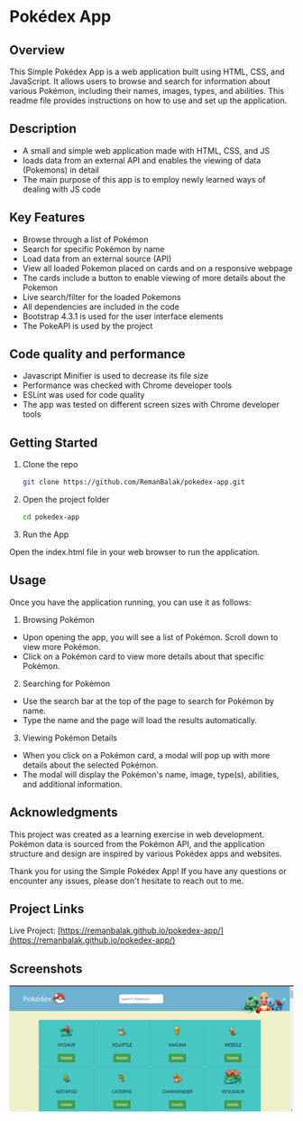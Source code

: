 # Pokédex App

## Overview

This Simple Pokédex App is a web application built using HTML, CSS, and JavaScript. It allows users to browse and search for information about various Pokémon, including their names, images, types, and abilities. This readme file provides instructions on how to use and set up the application.

## Description

- A small and simple web application made with HTML, CSS, and JS
- Ioads data from an external API and enables the viewing of data (Pokemons) in detail
- The main purpose of this app is to employ newly learned ways of dealing with JS code

## Key Features

- Browse through a list of Pokémon
- Search for specific Pokémon by name
- Load data from an external source (API)
- View all loaded Pokemon placed on cards and on a responsive webpage
- The cards include a button to enable viewing of more details about the Pokemon
- Live search/filter for the loaded Pokemons
- All dependencies are included in the code
- Bootstrap 4.3.1 is used for the user interface elements
- The PokeAPI is used by the project

## Code quality and performance

- Javascript Minifier is used to decrease its file size
- Performance was checked with Chrome developer tools
- ESLint was used for code quality
- The app was tested on different screen sizes with Chrome developer tools

## Getting Started

1. Clone the repo
   ```sh
   git clone https://github.com/RemanBalak/pokedex-app.git
   ```
2. Open the project folder
   ```sh
   cd pokedex-app
   ```
3. Run the App

Open the index.html file in your web browser to run the application.

## Usage

Once you have the application running, you can use it as follows:

1. Browsing Pokémon

- Upon opening the app, you will see a list of Pokémon. Scroll down to view more Pokémon.
- Click on a Pokémon card to view more details about that specific Pokémon.

2. Searching for Pokémon

- Use the search bar at the top of the page to search for Pokémon by name.
- Type the name and the page will load the results automatically.

3. Viewing Pokémon Details

- When you click on a Pokémon card, a modal will pop up with more details about the selected Pokémon.
- The modal will display the Pokémon's name, image, type(s), abilities, and additional information.

## Acknowledgments

This project was created as a learning exercise in web development.
Pokémon data is sourced from the Pokémon API, and the application structure and design are inspired by various Pokédex apps and websites.

Thank you for using the Simple Pokédex App! If you have any questions or encounter any issues, please don't hesitate to reach out to me.

## Project Links

Live Project: [https://remanbalak.github.io/pokedex-app/](https://remanbalak.github.io/pokedex-app/)

## Screenshots

![sreenshot](img/pokedex-home.png)
